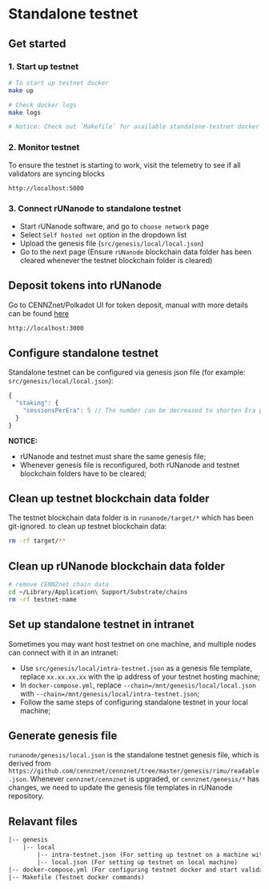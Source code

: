 # Standalone testnet

## Get started

### 1. Start up testnet

```bash
# To start up testnet docker
make up

# Check docker logs
make logs

# Notice: Check out `Makefile` for available standalone-testnet docker commands
```

### 2. Monitor testnet

To ensure the testnet is starting to work, visit the telemetry to see if all validators are syncing blocks

```txt
http://localhost:5000
```

### 3. Connect rUNanode to standalone testnet

- Start rUNanode software, and go to `choose network` page
- Select `Self hosted net` option in the dropdown list
- Upload the genesis file (`src/genesis/local/local.json`)
- Go to the next page (Ensure `rUNanode` blockchain data folder has been cleared whenever the testnet blockchain folder is cleared)

## Deposit tokens into rUNanode

Go to CENNZnet/Polkadot UI for token deposit, manual with more details can be found [here]()

```txt
http://localhost:3000
```

## Configure standalone testnet

Standalone testnet can be configured via genesis json file (for example: `src/genesis/local/local.json`):

```js
{
  "staking": {
    "sessionsPerEra": 5 // The number can be decreased to shorten Era period, to test rewarding, validator entering/exiting, etc in a fast way
  }
}
```

**NOTICE:**

- rUNanode and testnet must share the same genesis file;
- Whenever genesis file is reconfigured, both rUNanode and testnet blockchain folders have to be cleared;

## Clean up testnet blockchain data folder

The testnet blockchain data folder is in `runanode/target/*` which has been git-ignored. to clean up testnet blockchain data:

```bash
rm -rf target/**
```

## Clean up rUNanode blockchain data folder

```bash
# remove CENNZnet chain data
cd ~/Library/Application\ Support/Substrate/chains
rm -rf testnet-name
```

## Set up standalone testnet in intranet

Sometimes you may want host testnet on one machine, and multiple nodes can connect with it in an intranet:

- Use `src/genesis/local/intra-testnet.json` as a  genesis file template, replace `xx.xx.xx.xx` with the ip address of your testnet hosting machine;
- In `docker-compose.yml`, replace `--chain=/mnt/genesis/local/local.json` with `--chain=/mnt/genesis/local/intra-testnet.json`;
- Follow the same steps of configuring standalone testnet in your local machine;

## Generate genesis file

`runanode/genesis/local.json` is the standalone testnet genesis file, which is derived from `https://github.com/cennznet/cennznet/tree/master/genesis/rimu/readable.json`.
Whenever `cennznet/cennznet` is upgraded, or `cennznet/genesis/*` has changes, we need to update the genesis file templates in rUNanode repository.

## Relavant files

```txt
|-- genesis
    |-- local
        |-- intra-testnet.json (For setting up testnet on a machine with specific IP address)
        |-- local.json (For setting up testnet on local machine)
|-- docker-compose.yml (For configuring testnet docker and start validator nodes)
|-- Makefile (Testnet docker commands)
```
